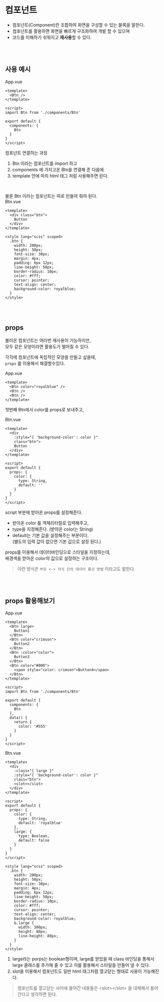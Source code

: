 # 컴포넌트
- 컴포넌트(Component)란 조합하여 화면을 구성할 수 있는 블록을 말한다. 
- 컴포넌트를 활용하면 화면을 빠르게 구조화하여 개발 할 수 있으며
- 코드를 이해하기 쉬워지고 **재사용**할 수 있다.

<br /><br />

## 사용 예시
App.vue
```vue
<template>
  <Btn />
</template>

<script>
import Btn from './components/Btn'

export default {
  components: {
    Btn
  }
}
</script>
```

컴포넌트 연결하는 과정
1. Btn 이라는 컴포넌트를 import 하고
1. components 에 가지고온 Btn을 연결해 준 다음에
1. template 안에 마치 html 태그 처럼 사용해주면 된다.

<br />

물론 Btn 이라는 컴포넌트는 따로 만들어 줘야 된다.
<br />
Btn.vue
```vue
<template>
  <div class="btn">
    Button
  </div>
</template>

<style lang="scss" scoped>
  .btn {
    width: 200px;
    height: 50px;
    font-size: 30px;
    margin: 4px;
    padding: 6px 12px;
    line-height: 50px;
    border-radius: 10px;
    color: #fff;
    cursor: pointer;
    text-align: center;
    background-color: royalblue;
  }
</style>
```

<br /><br />

## props
불러온 컴포넌트는 여러번 재사용이 가능하지만, <br />
모두 같은 모양이라면 활용도가 떨어질 수 있다. <br />

각각에 컴포넌트에 독립적인 모양을 만들고 싶을때, <br />
`props` 를 이용해서 해결할수있다. <br />

App.vue
```vue
<template>
  <Btn color="royalblue" />
  <Btn />
  <Btn />
</template>
```

첫번째 Btn에서 color를 props로 보내주고,

Btn.vue
```vue
<template>
  <div
    :style="{ 'background-color': color }" 
    class="btn">
    Button
  </div>
</template>

<script>
export default {
  props: {
    color: {
      type: String,
      default: ''
    }
  }
}
</script>
```

script 부분에 받아온 props를 설정해준다.
- 받아온 color 를 객체리터럴로 입력해주고,
- type을 지정해준다. (받아온 color는 String)
- default는 기본 값을 설정해주는 부분이다. <br />
(별도의 입력 값이 없으면 기본 값으로 설정 된다.)

props를 이용해서 데이터바인딩으로 스타일을 지정하는데, <br />
배경색을 받아온 color의 값으로 설정하는 구조이다.

> 이런 방식은 `부모 <-> 자식 간의 데이터 통신 방법` 이라고도 말한다.

<br /><br />

## props 활용해보기

App.vue
```vue
<template>
  <Btn large>
    Button1
  </Btn>
  <Btn color="crimson">
    Button2
  </Btn> 
  <Btn :color="color">
    Button3
  </Btn> 
  <Btn color="#000">
    <span style="color: crimson">Button4</span>
  </Btn>
</template>

<script>
import Btn from './components/Btn'

export default {
  components: {
    Btn
  },
  data() {
    return {
      color: '#555'
    }
  }
}
</script>
```

Btn.vue
```vue
<template>
  <div
    :class="{ large }"
    :style="{ 'background-color': color }" 
    class="btn">
    <slot></slot>
  </div>
</template>

<script>
export default {
  props: {
    color: {
      type: String,
      default: 'royalblue'
    },
    large: {
      type: Boolean,
      default: false
    }
  }
}
</script>

<style lang="scss" scoped>
  .btn {
    width: 200px;
    height: 50px;
    font-size: 30px;
    margin: 4px;
    padding: 6px 12px;
    line-height: 50px;
    border-radius: 10px;
    color: #fff;
    cursor: pointer;
    text-align: center;
    background-color: royalblue;
    &.large {
      width: 300px;
      height: 80px;
      line-height: 80px;
    }
  }
</style>
```

1. large라는 porps는 boolean형이며, large를 받았을 때 class 바인딩을 통해서 large 클래스를 추가해 줄 수 있고 이를 활용해서 스타일을 만들어 낼 수 있다.
1. slot을 이용해서 컴포넌트도 일반 html 태그처럼 열고닫는 형태로 사용이 가능해진다.

> 컴포넌트를 열고닫는 사이에 들어간 내용들은 \<slot>\</slot> 을 대채해서 들어간다고 생각하면 된다. <br />

